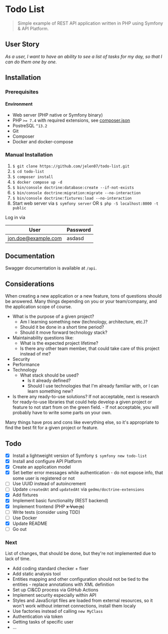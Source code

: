 # Todo List
> Simple example of REST API application written in PHP using Symfony & API Platform.

## User Story
*As a user, I want to have an ability to see a list of tasks for my day, so that I can do them one by one.*

## Installation

### Prerequisites

#### Environment

- Web server (PHP native or Symfony binary)
- PHP `>= 7.4` with required extensions, see [composer.json](composer.json)
- PostreSQL `^13.2`
- Git
- Composer
- Docker and docker-compose

### Manual Installation

1. `$ git clone https://github.com/jelen07/todo-list.git`
1. `$ cd todo-list`
1. `$ composer install`
1. `$ docker compose up -d`
1. `$ bin/console doctrine:database:create --if-not-exists`
1. `$ bin/console doctrine:migration:migrate --no-interaction`
1. `$ bin/console doctrine:fixtures:load --no-interaction`
1. Start web server via `$ symfony server` OR `$ php -S localhost:8000 -t public` 

Log in via

| User                | Password |
| ------------------- | -------- |
| jon.doe@example.com | asdasd   |

## Documentation
Swagger documentation is available at `/api`.

## Considerations
When creating a new application or a new feature, tons of questions should be answered.
Many things depending on you or your team/company, and the application scope of course.

- What is the purpose of a given project?
    - Am I learning something new (technology, architecture, etc.)?
    - Should it be done in a short time period?
    - Should it move forward technology stack?
- Maintainability questions like:
    - What is the expected project lifetime?
    - Is there any other team member, that could take care of this project instead of me?
- Security
- Performance
- Technology
    - What stack should be used?
        - Is it already defined?
        - Should I use technologies that I'm already familiar with, or I can learn something new?
- Is there any ready-to-use solutions?
    If not acceptable, next is research for ready-to-use libraries that could help develop a given project or feature to not start from on the green field.
        - If not acceptable, you will probably have to write some parts on your own.

Many things have pros and cons like everything else, so it's appropriate to find the best fit for a given project or feature.

## Todo
- [x] Install a lightweight version of Symfony `$ symfony new todo-list`
- [x] Install and configure API Platform
- [x] Create an application model
- [x] Set better error messages while authentication - do not expose info, that some user is registered or not
- [ ] Use UUID instead of autoincrement
- [ ] Update `createdAt` and `updatedAt` via `gedmo/doctrine-extensions`
- [x] Add fixtures
- [x] Implement basic functionality (REST backend)
- [x] Implement frontend (PHP ~~x Vue.js~~)
- [ ] Write tests (consider using TDD)
- [ ] Use Docker
- [x] Update README
- [ ] Go out

### Next
List of changes, that should be done, but they're not implemented due to lack of time. 
- Add coding standard checker + fixer
- Add static analysis tool
- Entities mapping and other configuration should not be tied to the entities - replace annotations with XML definition
- Set up CI&CD process via GitHub Actions
- Implement security especially within API
- Styles and JavaScript files are loaded from external resources, so it won't work without internet connections, install them localy
- Use factories instead of calling `new MyClass`
- Authentication via token
- Getting tasks of specific user
- ...
